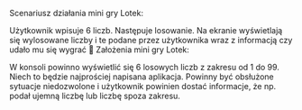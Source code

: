 Scenariusz działania mini gry Lotek:

Użytkownik wpisuje 6 liczb.
Następuje losowanie.
Na ekranie wyświetlają się wylosowane liczby i te podane przez użytkownika wraz z informacją czy udało mu się wygrać 🙂
Założenia mini gry Lotek:

W konsoli powinno wyświetlić się 6 losowych liczb z zakresu od 1 do 99. 
Niech to będzie najprościej napisana aplikacja.
Powinny być obsłużone sytuacje niedozwolone i użytkownik powinien dostać informacje, że np. podał ujemną liczbę lub liczbę spoza zakresu.
